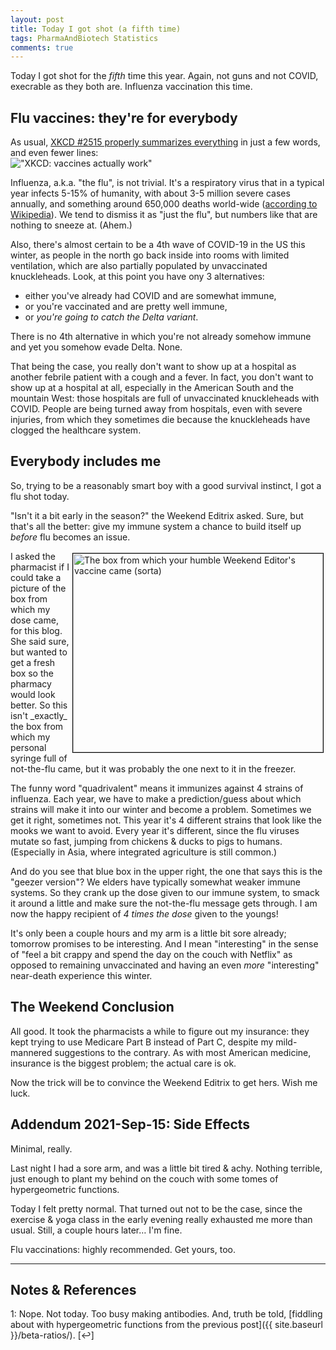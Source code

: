 ```yaml
---
layout: post
title: Today I got shot (a fifth time)
tags: PharmaAndBiotech Statistics
comments: true
---
```


Today I got shot for the _fifth_ time this year.  Again, not guns and not COVID, execrable
as they both are.  Influenza vaccination this time.  


## Flu vaccines: they're for everybody  

As usual, [XKCD #2515 properly summarizes everything](https://xkcd.com/2515/) in just a
few words, and even fewer lines:  
!["XKCD: vaccines actually work"](https://imgs.xkcd.com/comics/vaccine_research.png "XKCD: vaccines actually work")

Influenza, a.k.a. "the flu", is not trivial.  It's a respiratory virus that in a typical
year infects 5-15% of humanity, with about 3-5 million severe cases annually, and
something around 650,000 deaths world-wide
([according to Wikipedia](https://en.wikipedia.org/wiki/Influenza)).  We tend to dismiss
it as "just the flu", but numbers like that are nothing to sneeze at.  (Ahem.)  

Also, there's almost certain to be a 4th wave of COVID-19 in the US this winter, as people
in the north go back inside into rooms with limited ventilation, which are also partially
populated by unvaccinated knuckleheads.  Look, at this point you have ony 3 alternatives:  
- either you've already had COVID and are somewhat immune,  
- or you're vaccinated and are pretty well immune,  
- or _you're going to catch the Delta variant_.  

There is no 4th alternative in which you're not already somehow immune and yet you somehow
evade Delta.  None.  

That being the case, you really don't want to show up at a hospital as another febrile
patient with a cough and a fever.  In fact, you don't want to show up at a hospital at
all, especially in the American South and the mountain West: those hospitals are full of
unvaccinated knuckleheads with COVID.  People are being turned away from hospitals, even
with severe injuries, from which they sometimes die because the knuckleheads have clogged
the healthcare system.  


## Everybody includes me  

So, trying to be a reasonably smart boy with a good survival instinct, I got a
flu shot today.  

"Isn't it a bit early in the season?" the Weekend Editrix asked.  Sure, but that's all the
better: give my immune system a chance to build itself up _before_ flu becomes an issue.  

<img src="{{ site.baseurl }}/images/2021-09-14-today-i-got-shot-a-fifth-time-flu-vaccine.jpg" width="400" height="318" alt="The box from which your humble Weekend Editor's vaccine came (sorta)" title = "The box from which your humble Weekend Editor's vaccine came (sorta)" style="float: right; margin: 3px 3px 3px 3px; border: 1px solid #000000;">
I asked the pharmacist if I could take a picture of the box from which my dose came, for this blog.
She said sure, but wanted to get a fresh box so the pharmacy would look better.  So this
isn't _exactly_ the box from which my personal syringe full of not-the-flu came, but it was
probably the one next to it in the freezer.  

The funny word "quadrivalent" means it immunizes against 4 strains of influenza.  Each
year, we have to make a prediction/guess about which strains will make it into our winter
and become a problem.  Sometimes we get it right, sometimes not.  This year it's 4
different strains that look like the mooks we want to avoid.  Every year it's different,
since the flu viruses mutate so fast, jumping from chickens & ducks to pigs to
humans. (Especially in Asia, where integrated agriculture is still common.)  

And do you see that blue box in the upper right, the one that says this is the "geezer
version"?  We elders have typically somewhat weaker immune systems.  So they crank up the
dose given to our immune system, to smack it around a little and make sure the not-the-flu
message gets through.  I am now the happy recipient of _4 times the dose_ given to the youngs!  

It's only been a couple hours and my arm is a little bit sore already; tomorrow promises
to be interesting.  And I mean "interesting" in the sense of "feel a bit crappy and spend
the day on the couch with Netflix" as opposed to remaining unvaccinated and
having an even _more_ "interesting" near-death experience this winter.  


## The Weekend Conclusion  

All good.  It took the pharmacists a while to figure out my insurance: they kept
trying to use Medicare Part B instead of Part C, despite my mild-mannered suggestions to
the contrary.  As with most American medicine, insurance is the biggest problem; the
actual care is ok.  

Now the trick will be to convince the Weekend Editrix to get hers.  Wish me luck.  


## Addendum 2021-Sep-15: Side Effects  

Minimal, really.  

Last night I had a sore arm, and was a little bit tired &amp; achy.  Nothing terrible,
just enough to plant my behind on the couch with some tomes of hypergeometric functions.  

Today I felt pretty normal.  That turned out not to be the case, since the exercise &amp;
yoga class in the early evening really exhausted me more than usual.  Still, a couple
hours later&hellip; I'm fine.  

Flu vaccinations: highly recommended.  Get yours, too.  

---

## Notes &amp; References  

<!--
<sup id="fn1a">[[1]](#fn1)</sup>
<a id="fn1">1</a>: [↩](#fn1a)  
<img src="{{ site.baseurl }}/images/***" width="400" height="***" alt="***" title = "***" style="float: right; margin: 3px 3px 3px 3px; border: 1px solid #000000;">
-->

<a id="fn1">1</a>: Nope.  Not today.  Too busy making antibodies.  And, truth be told, [fiddling about with hypergeometric functions from the previous post]({{ site.baseurl }}/beta-ratios/). [↩]  
